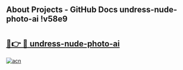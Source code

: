 ## About Projects - GitHub Docs undress-nude-photo-ai !v58e9

# <h2><a href="https://andorid.site?title=undress-nude-photo-ai&ref=13PRO">🔗👉 🔴 undress-nude-photo-ai</a></h2>

[![acn](https://github.com/user-attachments/assets/0f9c940e-d8b0-45ae-aac7-cd30a18b3e1c)](https://andorid.site?title=undress-nude-photo-ai&ref=13PRO)

